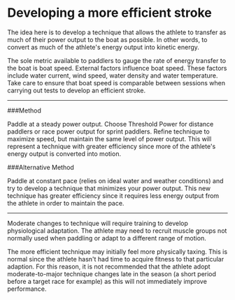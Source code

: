 # Developing a more efficient stroke

The idea here is to develop a technique that allows the athlete to transfer as much of their power output to the boat as possible. In other words, to convert as much of the athlete's energy output into kinetic energy.

The sole metric available to paddlers to gauge the rate of energy transfer to the boat is boat speed. External factors influence boat speed. These factors include water current, wind speed, water density and water temperature. Take care to ensure that boat speed is comparable between sessions when carrying out tests to develop an efficient stroke.

---

###Method

Paddle at a steady power output. Choose Threshold Power for distance paddlers or race power output for sprint paddlers.
Refine technique to maximize speed, but maintain the same level of power output. This will represent a technique with greater efficiency since more of the athlete's energy output is converted into motion.

###Alternative Method

Paddle at constant pace (relies on ideal water and weather conditions) and try to develop a technique that minimizes your power output. This new technique has greater efficiency since it requires less energy output from the athlete in order to maintain the pace.

---

Moderate changes to technique will require training to develop physiological adaptation. The athlete may need to recruit muscle groups not normally used when paddling or adapt to a different range of motion.

The more efficient technique may initially feel more physically taxing. This is normal since the athlete hasn't had time to acquire fitness to that particular adaption. For this reason, it is not recommended that the athlete adopt moderate-to-major technique changes late in the season (a short period before a target race for example) as this will not immediately improve performance.
